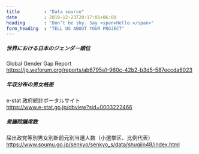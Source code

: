 ```yaml
---
title         : "Data source"
date          : 2019-12-23T20:17:01+06:00
heading       : "Don’t be shy. Say <span>Hello.</span>"
form_heading  : "TELL US ABOUT YOUR PROJECT"
---
```


##### 世界における日本のジェンダー順位

Global Gender Gap Report  
https://jp.weforum.org/reports/ab6795a1-960c-42b2-b3d5-587eccda6023

##### 年収分布の男女格差

e-stat 政府統計ポータルサイト  
https://www.e-stat.go.jp/dbview?sid=0003222466

##### 衆議院議席数

届出政党等別男女別新前元別当選人数（小選挙区、比例代表）  
https://www.soumu.go.jp/senkyo/senkyo_s/data/shugiin48/index.html

